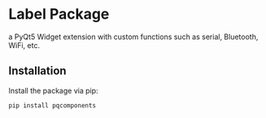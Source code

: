# Label Package

a PyQt5 Widget extension with custom functions such as serial, Bluetooth, WiFi, etc.

## Installation

Install the package via pip:

```bash
pip install pqcomponents